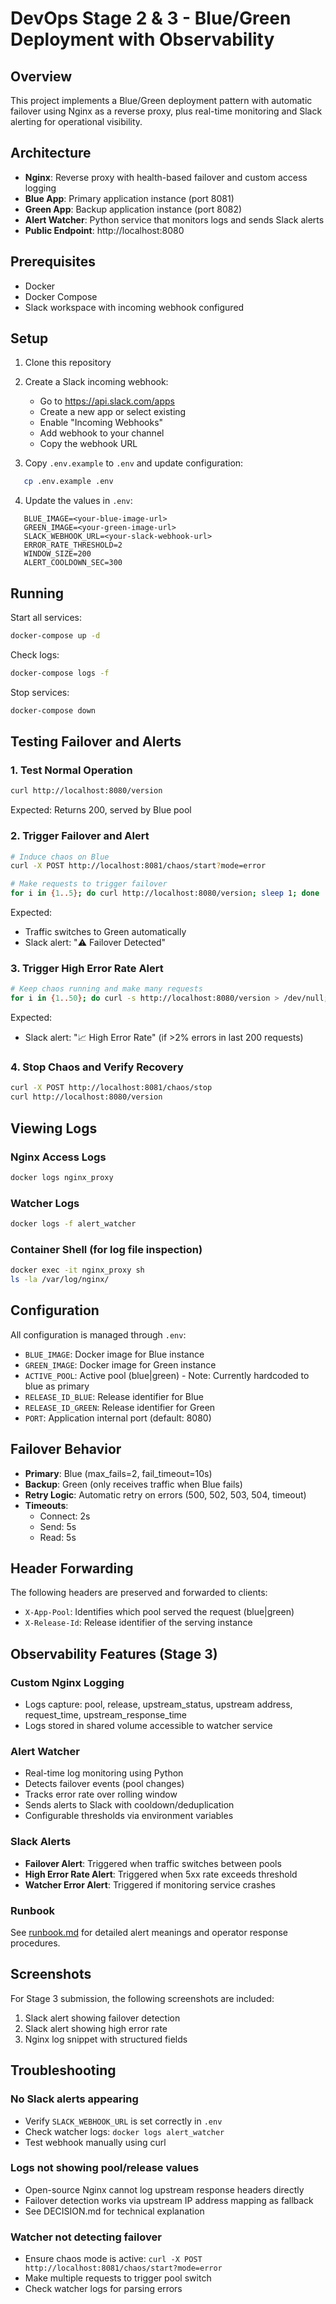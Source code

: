 # DevOps Stage 2 & 3 - Blue/Green Deployment with Observability

## Overview
This project implements a Blue/Green deployment pattern with automatic failover using Nginx as a reverse proxy, plus real-time monitoring and Slack alerting for operational visibility.

## Architecture
- **Nginx**: Reverse proxy with health-based failover and custom access logging
- **Blue App**: Primary application instance (port 8081)
- **Green App**: Backup application instance (port 8082)
- **Alert Watcher**: Python service that monitors logs and sends Slack alerts
- **Public Endpoint**: http://localhost:8080

## Prerequisites
- Docker
- Docker Compose
- Slack workspace with incoming webhook configured

## Setup

1. Clone this repository

2. Create a Slack incoming webhook:
   - Go to https://api.slack.com/apps
   - Create a new app or select existing
   - Enable "Incoming Webhooks"
   - Add webhook to your channel
   - Copy the webhook URL

3. Copy `.env.example` to `.env` and update configuration:
```bash
   cp .env.example .env
```

4. Update the values in `.env`:
```env
   BLUE_IMAGE=<your-blue-image-url>
   GREEN_IMAGE=<your-green-image-url>
   SLACK_WEBHOOK_URL=<your-slack-webhook-url>
   ERROR_RATE_THRESHOLD=2
   WINDOW_SIZE=200
   ALERT_COOLDOWN_SEC=300
```

## Running

Start all services:
```bash
docker-compose up -d
```

Check logs:
```bash
docker-compose logs -f
```

Stop services:
```bash
docker-compose down
```

## Testing Failover and Alerts

### 1. Test Normal Operation
```bash
curl http://localhost:8080/version
```
Expected: Returns 200, served by Blue pool

### 2. Trigger Failover and Alert
```bash
# Induce chaos on Blue
curl -X POST http://localhost:8081/chaos/start?mode=error

# Make requests to trigger failover
for i in {1..5}; do curl http://localhost:8080/version; sleep 1; done
```
Expected: 
- Traffic switches to Green automatically
- Slack alert: "⚠️ Failover Detected"

### 3. Trigger High Error Rate Alert
```bash
# Keep chaos running and make many requests
for i in {1..50}; do curl -s http://localhost:8080/version > /dev/null; sleep 0.1; done
```
Expected:
- Slack alert: "📈 High Error Rate" (if >2% errors in last 200 requests)

### 4. Stop Chaos and Verify Recovery
```bash
curl -X POST http://localhost:8081/chaos/stop
curl http://localhost:8080/version
```

## Viewing Logs

### Nginx Access Logs
```bash
docker logs nginx_proxy
```

### Watcher Logs
```bash
docker logs -f alert_watcher
```

### Container Shell (for log file inspection)
```bash
docker exec -it nginx_proxy sh
ls -la /var/log/nginx/
```

## Configuration

All configuration is managed through `.env`:
- `BLUE_IMAGE`: Docker image for Blue instance
- `GREEN_IMAGE`: Docker image for Green instance
- `ACTIVE_POOL`: Active pool (blue|green) - Note: Currently hardcoded to blue as primary
- `RELEASE_ID_BLUE`: Release identifier for Blue
- `RELEASE_ID_GREEN`: Release identifier for Green
- `PORT`: Application internal port (default: 8080)

## Failover Behavior

- **Primary**: Blue (max_fails=2, fail_timeout=10s)
- **Backup**: Green (only receives traffic when Blue fails)
- **Retry Logic**: Automatic retry on errors (500, 502, 503, 504, timeout)
- **Timeouts**:
  - Connect: 2s
  - Send: 5s
  - Read: 5s

## Header Forwarding

The following headers are preserved and forwarded to clients:
- `X-App-Pool`: Identifies which pool served the request (blue|green)
- `X-Release-Id`: Release identifier of the serving instance

## Observability Features (Stage 3)

### Custom Nginx Logging
- Logs capture: pool, release, upstream_status, upstream address, request_time, upstream_response_time
- Logs stored in shared volume accessible to watcher service

### Alert Watcher
- Real-time log monitoring using Python
- Detects failover events (pool changes)
- Tracks error rate over rolling window
- Sends alerts to Slack with cooldown/deduplication
- Configurable thresholds via environment variables

### Slack Alerts
- **Failover Alert**: Triggered when traffic switches between pools
- **High Error Rate Alert**: Triggered when 5xx rate exceeds threshold
- **Watcher Error Alert**: Triggered if monitoring service crashes

### Runbook
See [runbook.md](runbook.md) for detailed alert meanings and operator response procedures.

## Screenshots

For Stage 3 submission, the following screenshots are included:
1. Slack alert showing failover detection
2. Slack alert showing high error rate
3. Nginx log snippet with structured fields

## Troubleshooting

### No Slack alerts appearing
- Verify `SLACK_WEBHOOK_URL` is set correctly in `.env`
- Check watcher logs: `docker logs alert_watcher`
- Test webhook manually using curl

### Logs not showing pool/release values
- Open-source Nginx cannot log upstream response headers directly
- Failover detection works via upstream IP address mapping as fallback
- See DECISION.md for technical explanation

### Watcher not detecting failover
- Ensure chaos mode is active: `curl -X POST http://localhost:8081/chaos/start?mode=error`
- Make multiple requests to trigger pool switch
- Check watcher logs for parsing errors